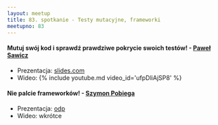 ```yaml
---
layout: meetup
title: 83. spotkanie - Testy mutacyjne, frameworki
meetupno: 83
---
```


#### Mutuj swój kod i sprawdź prawdziwe pokrycie swoich testów! - [Paweł Sawicz](https://twitter.com/sawiczpawel)
* Prezentacja: [slides.com](http://slides.com/pawelsawicz/wroc-mutation)
* Wideo: {% include youtube.md video_id='ufpDliAjSP8' %}

#### Nie palcie frameworków! - [Szymon Pobiega](https://twitter.com/SzymonPobiega)
* Prezentacja: [odp](/assets/dont-burn-frameworks.odp)
* Wideo: wkrótce

